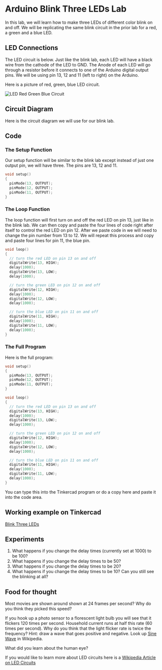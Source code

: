 # Arduino Blink Three LEDs Lab

In this lab, we will learn how to make three LEDs of different color blink on and off.  We will be replicating the same blink circuit in the prior lab for a red, a green and a blue LED.

## LED Connections
The LED circuit is below.  Just like the blink lab, each LED will have a black wire from the cathode of the LED to GND.  The Anode of each LED will go through a resistor before it connects to one of the Arduino digital output pins.  We will be using pin 13, 12 and 11 (left to right) on the Arduino.

Here is a picture of red, green, blue LED circuit.

![LED Red Green Blue Circuit](./img/02-red-green-blue-leds.png)

## Circuit Diagram
Here is the circuit diagram we will use for our blink lab.

## Code

### The Setup Function
Our setup function will be similar to the blink lab except instead of just one output pin, we will have three.  The pins are 13, 12 and 11.
```C
void setup()
{
  pinMode(13, OUTPUT);
  pinMode(12, OUTPUT);
  pinMode(11, OUTPUT);
}
```

### The Loop Function
The loop function will first turn on and off the red LED on pin 13, just like in the blink lab.  We can then copy and paste the four lines of code right after itself to control the red LED on pin 12.  After we paste code in we will need to change the pin number from 13 to 12.  We will repeat this process and copy and paste four lines for pin 11, the blue pin.

```C
void loop()
{
  // turn the red LED on pin 13 on and off
  digitalWrite(13, HIGH);
  delay(1000);
  digitalWrite(13, LOW);
  delay(1000);

  // turn the green LED on pin 12 on and off
  digitalWrite(12, HIGH);
  delay(1000);
  digitalWrite(12, LOW);
  delay(1000);

  // turn the blue LED on pin 11 on and off
  digitalWrite(11, HIGH);
  delay(1000);
  digitalWrite(11, LOW);
  delay(1000);
}
```

### The Full Program

Here is the full program:

```C
void setup()
{
  pinMode(13, OUTPUT);
  pinMode(12, OUTPUT);
  pinMode(11, OUTPUT);
}

void loop()
{
  // turn the red LED on pin 13 on and off
  digitalWrite(13, HIGH);
  delay(1000);
  digitalWrite(13, LOW);
  delay(1000);

  // turn the green LED on pin 12 on and off
  digitalWrite(12, HIGH);
  delay(1000);
  digitalWrite(12, LOW);
  delay(1000);

  // turn the blue LED on pin 11 on and off
  digitalWrite(11, HIGH);
  delay(1000);
  digitalWrite(11, LOW);
  delay(1000);
}
```
You can type this into the Tinkercad program or do a copy here and paste it into the code area.

## Working example on Tinkercad

[Blink Three LEDs](https://www.tinkercad.com/things/2akE4amGGae-blink-three-leds)

## Experiments

1. What happens if you change the delay times (currently set at 1000) to be 100?
2. What happens if you change the delay times to be 50?
3. What happens if you change the delay times to be 20?
4. What happens if you change the delay times to be 10?  Can you still see the blinking at all?


## Food for thought
Most movies are shown around shown at 24 frames per second?  Why do you think they picked this speed?

If you hook up a photo sensor to a florescent light bulb you will see that it flickers 120 times per second.  Household current runs at half this rate (60 times per second).  Why do you think that the light flicker rate is twice the frequency?  Hint: draw a wave that goes positive and negative.  Look up [Sine Wave](https://en.wikipedia.org/wiki/Sine_wave) in Wikipedia.

What did you learn about the human eye?

If you would like to learn more about LED circuits here is a [Wikipedia Article on LED Circuits](https://en.wikipedia.org/wiki/LED_circuit)
